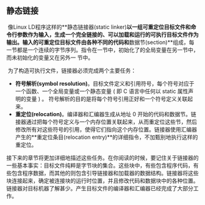 ## 静态链接

​		像Linux LD程序这样的**静态链接器(static linker)**以一组可重定位目标文件和命令行参数作为输入，生成一个完全链接的、可以加载和运行的可执行目标文件作为输出。输入的可重定位目标文件由各种不同的代码和**数据节(section)**组成，每一节都是一个连续的字节序列。指令在一节中，初始化了的全局变量在另一节中，而未初始化的变量又在另外一 节中。

​		为了构造可执行文件，链接器必须完成两个主要任务：

- **符号解析(symbol resolution)**。目标文件定义和引用符号，每个符号对应于一个函数、一个全局变量或一个静态变量 ( 即 C 语言中任何以 static 属性声明的变量 ) 。 符号解析的目的是将每个符号引用正好和一个符号定义关联起来。
- **重定位(relocation)**。编译器和汇编器生成从地址 0 开始的代码和数据节。链接器通过把每个符号定义与一个内存位置关联起来，从而重定位这些节，然后修改所有对这些符号的引用，使得它们指向这个内存位置。链接器使用汇编器产生的**重定位条目(relocation entry)**的详细指令，不加甄别地执行这样的重定位。

​       接下来的章节将更加详细地描述这些任务。在你阅读的时候，要记住关于链接器的一些基本事实：目标文件纯粹是字节块的集合。这些块中，有些包含程序代码，有些包含程序数据，而其他的则包含引导链接器和加载器的数据结构。链接器将这些块连接起来，确定被连接块的运行时位置，并且修改代码和数据块中的各种位置。链接器对目标机器了解甚少。产生目标文件的编译器和汇编器已经完成了大部分工作。